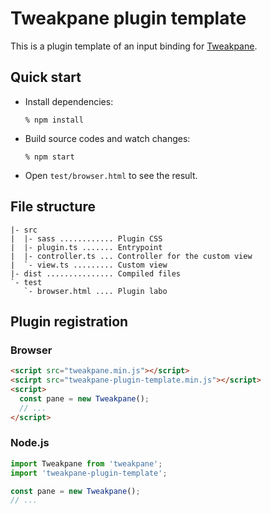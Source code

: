 # Tweakpane plugin template
This is a plugin template of an input binding for [Tweakpane][tweakpane].


## Quick start
- Install dependencies:
  ```
  % npm install
  ```
- Build source codes and watch changes:
  ```
  % npm start
  ```
- Open `test/browser.html` to see the result.


## File structure
```
|- src
|  |- sass ............ Plugin CSS
|  |- plugin.ts ....... Entrypoint
|  |- controller.ts ... Controller for the custom view
|  `- view.ts ......... Custom view
|- dist ............... Compiled files
`- test
   `- browser.html .... Plugin labo
```

## Plugin registration


### Browser
```html
<script src="tweakpane.min.js"></script>
<scirpt src="tweakpane-plugin-template.min.js"></script>
<script>
  const pane = new Tweakpane();
  // ...
</script>
```


### Node.js
```js
import Tweakpane from 'tweakpane';
import 'tweakpane-plugin-template';

const pane = new Tweakpane();
// ...
```


[tweakpane]: https://github.com/cocopon/tweakpane/
